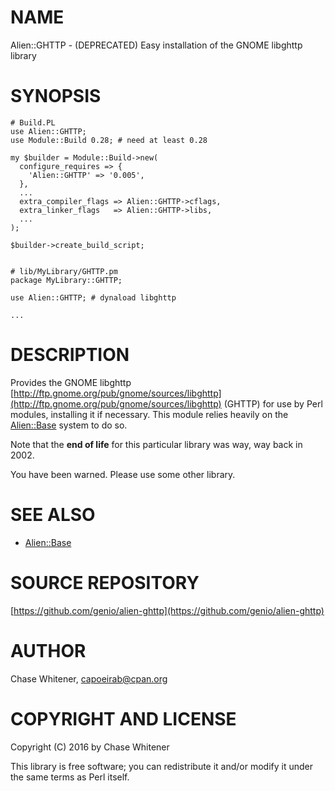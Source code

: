 # NAME

Alien::GHTTP - (DEPRECATED) Easy installation of the GNOME libghttp library

# SYNOPSIS

    # Build.PL
    use Alien::GHTTP;
    use Module::Build 0.28; # need at least 0.28

    my $builder = Module::Build->new(
      configure_requires => {
        'Alien::GHTTP' => '0.005',
      },
      ...
      extra_compiler_flags => Alien::GHTTP->cflags,
      extra_linker_flags   => Alien::GHTTP->libs,
      ...
    );

    $builder->create_build_script;


    # lib/MyLibrary/GHTTP.pm
    package MyLibrary::GHTTP;

    use Alien::GHTTP; # dynaload libghttp

    ...

# DESCRIPTION

Provides the GNOME libghttp
[http://ftp.gnome.org/pub/gnome/sources/libghttp](http://ftp.gnome.org/pub/gnome/sources/libghttp) (GHTTP) for use by Perl modules, installing it if necessary.
This module relies heavily on the [Alien::Base](https://metacpan.org/pod/Alien::Base) system to do so.

Note that the **end of life** for this particular library was way, way back in 2002.

You have been warned.  Please use some other library.

# SEE ALSO

- [Alien::Base](https://metacpan.org/pod/Alien::Base)

# SOURCE REPOSITORY

[https://github.com/genio/alien-ghttp](https://github.com/genio/alien-ghttp)

# AUTHOR

Chase Whitener, <capoeirab@cpan.org>

# COPYRIGHT AND LICENSE

Copyright (C) 2016 by Chase Whitener

This library is free software; you can redistribute it and/or modify
it under the same terms as Perl itself.
